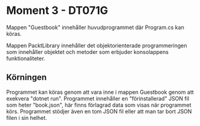 # Moment 3 - DT071G

Mappen "Guestbook" innehåller huvudprogrammet där Program.cs kan köras. 

Mappen PacktLibrary innehåller det objektorienterade programmeringen som innehåller objektet och metoder som erbjuder konsolappens funktionaliteter. 

## Körningen

Programmet kan köras genom att vara inne i mappen Guestbook genom att exekvera "dotnet run". 
Programmet innehåller en "förinstallerad" JSON fil som heter "book.json", här finns förlagrad data som visas när programmet körs. 
Programmet stödjer även en tom JSON fil eller att man tar bort JSON filen i sin helhet. 

